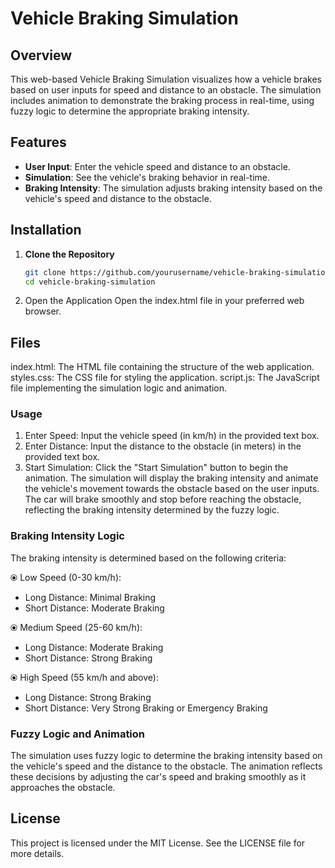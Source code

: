 # Vehicle Braking Simulation

## Overview

This web-based Vehicle Braking Simulation visualizes how a vehicle brakes based on user inputs for speed and distance to an obstacle. The simulation includes animation to demonstrate the braking process in real-time, using fuzzy logic to determine the appropriate braking intensity.

## Features

- **User Input**: Enter the vehicle speed and distance to an obstacle.
- **Simulation**: See the vehicle's braking behavior in real-time.
- **Braking Intensity**: The simulation adjusts braking intensity based on the vehicle's speed and distance to the obstacle.

## Installation

1. **Clone the Repository**

   ```bash
   git clone https://github.com/yourusername/vehicle-braking-simulation.git
   cd vehicle-braking-simulation
   ```
2. Open the Application
Open the index.html file in your preferred web browser.

## Files
index.html: The HTML file containing the structure of the web application.
styles.css: The CSS file for styling the application.
script.js: The JavaScript file implementing the simulation logic and animation.

### Usage
1. Enter Speed: Input the vehicle speed (in km/h) in the provided text box.
2. Enter Distance: Input the distance to the obstacle (in meters) in the provided text box.
3. Start Simulation: Click the "Start Simulation" button to begin the animation.
The simulation will display the braking intensity and animate the vehicle's movement towards the obstacle based on the user inputs. The car will brake smoothly and stop before reaching the obstacle, reflecting the braking intensity determined by the fuzzy logic.

### Braking Intensity Logic
The braking intensity is determined based on the following criteria:

⦿ Low Speed (0-30 km/h):
  - Long Distance: Minimal Braking
  - Short Distance: Moderate Braking

⦿ Medium Speed (25-60 km/h):
  - Long Distance: Moderate Braking
  - Short Distance: Strong Braking
    
⦿ High Speed (55 km/h and above):
  - Long Distance: Strong Braking
  - Short Distance: Very Strong Braking or Emergency Braking

### Fuzzy Logic and Animation
The simulation uses fuzzy logic to determine the braking intensity based on the vehicle's speed and the distance to the obstacle. The animation reflects these decisions by adjusting the car's speed and braking smoothly as it approaches the obstacle.

## License
This project is licensed under the MIT License. See the LICENSE file for more details.

